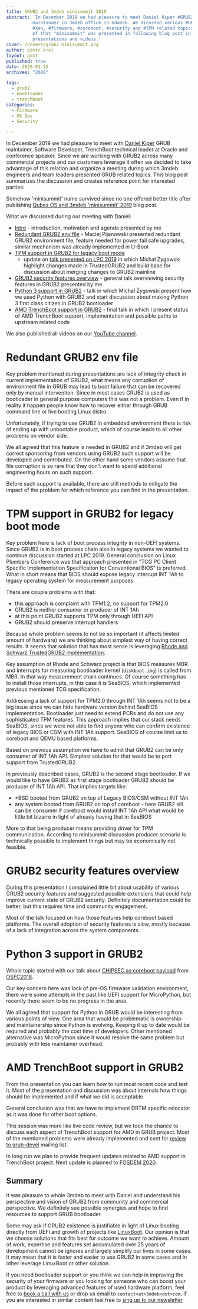```yaml
---
title: GRUB2 and 3mdeb minisummit 2019
abstract: 'In December 2019 we had pleasure to meet Daniel Kiper #GRUB2
          maintanaer in 3mdeb office in Gdańsk. We dicussed various #GRUB2,
          #Xen, #firmware, #coreboot, #security and #TPM related topics. Results
          of that "minisummit" was presented in following blog post in form of 
          presentations and videos.'
cover: /covers/grub2_minisummit.png
author: piotr.krol
layout: post
published: true
date: 2020-01-15
archives: "2020"

tags:
  - grub2
  - bootloader
  - trenchboot
categories:
  - Firmware
  - OS Dev
  - Security

---
```


In December 2019 we had pleasure to meet with [Daniel Kiper](https://www.linkedin.com/in/dkiper/)
GRUB maintainer, Software Developer, TrenchBoot technical leader at Oracle and
conference speaker. Since we are working with GRUB2 across many commercial projects
and our customers leverage it often we decided to take advantage of this
relation and organize a meeting during which 3mdeb engineers and team leaders
presented GRUB related topics. This blog post summarizes the discussion and creates
reference point for interested parties:

Somehow 'minisummit' name survived since no one offered better title after
publishing [Qubes OS and 3mdeb 'minisummit' 2019](https://blog.3mdeb.com/2019/2019-08-07-qubes-os-and-3mdeb-minisummit/)
blog post.

What we discussed during our meeting with Daniel:

* [Intro](https://cloud.3mdeb.com/index.php/s/Dk526gCtpjXRSDK) - introduction,
  motivation and agenda presented by me
* [Redundant GRUB2 env file](https://cloud.3mdeb.com/index.php/s/bBcbXNkHwLBPZLn) - Maciej
  Pijanowski presented redundant GRUB2 environment file,
  feature needed for power fail safe upgrades, similar mechanism was already
  implemented in U-Boot
* [TPM support in GRUB2 for legacy boot mode](https://cloud.3mdeb.com/index.php/s/gxg595WG35xSjjb)
  - update on [talk presented on LPC 2019](https://linuxplumbersconf.org/event/4/contributions/517/)
  in which Michał Żygowski highlight changes made in TrustedGRUB2 and build
  base for discussion about merging changes to GRUB2 mainline
* [GRUB2 security features overview](https://cloud.3mdeb.com/index.php/s/trSb3RnjfJWxkM3) - general talk
  overviewing security features in GRUB2 presented by me
* [Python 3 support in GRUB2](https://cloud.3mdeb.com/index.php/s/7KKJ5cQfGxPkYyi) - talk in which Michał Żygowski present how we
  used Python with GRUB2 and start discussion about making Python 3 first class
  citizen in GRUB2 bootloader
* [AMD TrenchBoot support in GRUB2](https://cloud.3mdeb.com/index.php/s/WGpJJndeE2yBxR7) - final talk in
  which I present status of AMD TrenchBoot support, implementation and possible paths to
  upstream related code

We also published all videos on our [YouTube channel]().

# Redundant GRUB2 env file

Key problem mentioned during presentations are lack of integrity check in
current implementation of GRUB2, what means any corruption of environment file
in GRUB may lead to boot failure that can be recovered only by manual
intervention. Since in most cases GRUB2 is used as bootloader in general
purpose computers this was not a problem. Even if in reality it happen people
know how to recover either through GRUB command line or live booting Linux
distro.

Unfortunately, if trying to use GRUB2 in embedded environment there is risk of
ending up with unbootable product, which of course leads to all other problems
on vendor side.

We all agreed that this feature is needed in GRUB2 and if 3mdeb will get
correct sponsoring from vendors using GRUB2 such support will be developed and
contributed. On the other hand some vendors assume that file corruption is so
rare that they don't want to spend additional engineering hours on such
support.

Before such support is available, there are still methods to mitigate the
impact of the problem for which reference you can find in the presentation.

# TPM support in GRUB2 for legacy boot mode

Key problem here is lack of boot process integrity in non-UEFI systems. Since
GRUB2 is in boot process chain also in legacy systems we wanted to continue
discussion started at LPC 2019. General conclusion on Linux Plumbers Conference
was that approach presented in "TCG PC Client Specific Implementation
Specification for Conventional BIOS" is preferred. What in short means that
BIOS should expose legacy interrupt INT 1Ah to legacy operating system for
measurement purposes.

There are couple problems with that:
* this approach is complaint with TPM1.2, no support for TPM2.0
* GRUB2 is neither consumer or producer of INT 1Ah
* at this point GRUB2 supports TPM only through UEFI API
* GRUB2 should preserve interrupt handlers

Because whole problem seems to not be so important (it affects limited amount
of hardware) we are thinking about simplest way of having correct results. It
seems that solution that has most sense is leveraging [Rhode and Schwarz TrustedGRUB2 implementation](https://github.com/Rohde-Schwarz/TrustedGRUB2).

Key assumption of Rhode and Schwarz project is that BIOS measures MBR and
interrupts for measuring bootloader kernel (`diskboot.img`) is called from MBR.
In that way measurement chain continues. Of course something has to install
those interrupts, in this case it is SeaBIOS, which implemented previous
mentioned TCG specification.

Addressing a lack of support for TPM2.0 through INT 1Ah seems not to be a big
issue since we can hide hardware version behind SeaBIOS implementation.
Bootloader just need to extend PCRs and do not use any sophisticated TPM
features. This approach implies that our stack needs SeaBIOS, since we were not
able to find anyone who can confirm existence of legacy BIOS or CSM with INT
1Ah support. SeaBIOS of course limit us to coreboot and QEMU based platforms.

Based on previous assumption we have to admit that GRUB2 can be only consumer
of INT 1Ah API. Simplest solution for that would be to port support from
TrustedGRUB2.

In previously described cases, GRUB2 is the second stage bootloader. If we
would like to have GRUB2 as first stage bootloader GRUB2 should be producer of
INT 1Ah API. That implies targets like:
* \*BSD booted from GRUB2 on top of Legacy BIOS/CSM without INT 1Ah
* any system booted from GRUB2 on top of coreboot - here GRUB2 sill can be
  consumer if coreboot would install INT 1Ah API what would be little bit
  bizarre in light of already having that in SeaBIOS

More to that being producer means providing driver for TPM communication.
According to minisummit discussion producer scenario is technically possible to
implement things but may be economically not feasible.

# GRUB2 security features overview

During this presentation I complained little bit about usability of various
GRUB2 security features and suggested possible extensions that could help
improve current state of GRUB2 security. Definitely documentation could be
better, but this requires time and community engagement.

Most of the talk focused on how those features help coreboot based platforms.
The overall adoption of security features is slow, mostly because of a lack of
integration across the system components.

# Python 3 support in GRUB2

Whole topic started with our talk about [CHIPSEC as coreboot payload](https://www.youtube.com/watch?v=P49uLPCXgjo)
from [OSFC2018](https://2018.osfc.io/).

Our key concern here was lack of pre-OS firmware validation environment, there
were some attempts in the past like UEFI support for MicroPython, but recently
there seem to be no progress in the area.

We all agreed that support for Python in GRUB would be interesting from various
points of view. One area that would be problematic is ownership and
maintainership since Python is evolving. Keeping it up to date would be required
and probably the cost time of developers. Other mentioned alternative was
MicroPython since it would resolve the same problem but probably with less
maintainer overhead.

# AMD TrenchBoot support in GRUB2

From this presentation you can learn how to run most recent code and test it.
Most of the presentation and discussion was about internals how things should
be implemented and if what we did is acceptable.

General conclusion was that we have to implement DRTM specific relocator as it
was done for other boot options.

This session was more like live code review, but we took the chance to discuss
each aspect of TrenchBoot support for AMD in GRUB project. Most of the
mentioned problems were already implemented and sent for [review to grub-devel](https://www.mail-archive.com/grub-devel@gnu.org/msg29472.html)
mailing list.

In long run we plan to provide frequent updates related to AMD support in
TrenchBoot project. Next update is planned to [FOSDEM 2020](https://fosdem.org/2020/schedule/event/firmware_itsoecs/).

## Summary

It was pleasure to whole 3mdeb to meet with Daniel and understand his
perspective and vision of GRUB2 from community and commercial perspective. We
definitely see possible synergies and hope to find resources to support GRUB
bootloader.

Some may ask if GRUB2 existence is justifiable in light of Linux booting
directly from UEFI and growth of projects like [LinuxBoot](https://www.linuxboot.org/).
Our opinion is that we choose solutions that fits best for outcome we want to
achieve. Amount of work, expertise and features set accumulated over 25 years
of development cannot be ignores and largely simplify our lives in some cases.
It may mean that it is faster and easier to use GRUB2 in some cases and in
other leverage LinuxBoot or other solution.

If you need bootloader support or you think we can help in improving the
security of your firmware or you looking for someone who can boost your product
by leveraging advanced features of used hardware platform, feel free to [book a call with us](https://calendly.com/3mdeb/consulting-remote-meeting)
or drop us email to `contact<at>3mdeb<dot>com`. If you are interested in
similar content feel free to [sing up to our newsletter](http://eepurl.com/gfoekD)
